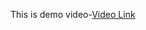 
This is demo video-[Video Link](https://drive.google.com/file/d/1xNOYVd_8L_W_PtBdUb4qJLSPp8OlxBSe/view?usp=drive_link)
